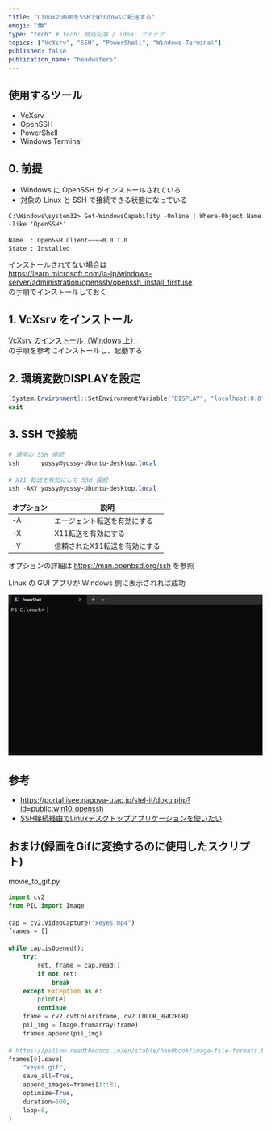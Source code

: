 ```yaml
---
title: "Linuxの画面をSSHでWindowsに転送する"
emoji: "📻"
type: "tech" # tech: 技術記事 / idea: アイデア
topics: ["VcXsrv", "SSH", "PowerShell", "Windows Terminal"]
published: false
publication_name: "headwaters"
---
```


## 使用するツール

- VcXsrv
- OpenSSH
- PowerShell
- Windows Terminal

## 0. 前提

- Windows に OpenSSH がインストールされている
- 対象の Linux と SSH で接続できる状態になっている

```log
C:\Windows\system32> Get-WindowsCapability -Online | Where-Object Name -like 'OpenSSH*'

Name  : OpenSSH.Client~~~~0.0.1.0
State : Installed
```

インストールされてない場合は  
<https://learn.microsoft.com/ja-jp/windows-server/administration/openssh/openssh_install_firstuse>  
の手順でインストールしておく

## 1. VcXsrv をインストール

[VcXsrv のインストール（Windows 上）](https://www.kkaneko.jp/tools/win/vcxsrv.html)  
の手順を参考にインストールし、起動する

## 2. 環境変数DISPLAYを設定

```powershell
[System.Environment]::SetEnvironmentVariable("DISPLAY", "localhost:0.0", "User")
exit
```

## 3. SSH で接続

```powershell
# 通常の SSH 接続
ssh      yossy@yossy-Ubuntu-desktop.local

# X11 転送を有効にして SSH 接続
ssh -AXY yossy@yossy-Ubuntu-desktop.local
```

| オプション | 説明                          |
| ---------- | ----------------------------- |
| -A         | エージェント転送を有効にする  |
| -X         | X11転送を有効にする           |
| -Y         | 信頼されたX11転送を有効にする |

オプションの詳細は <https://man.openbsd.org/ssh> を参照

Linux の GUI アプリが Windows 側に表示されれば成功

![xeyes](/images/x-server-ssh-gui/xeyes.gif)

## 参考

- <https://portal.isee.nagoya-u.ac.jp/stel-it/doku.php?id=public:win10_openssh>
- [SSH接続経由でLinuxデスクトップアプリケーションを使いたい](https://www.u.tsukuba.ac.jp/ufaq/ssh%E6%8E%A5%E7%B6%9A%E7%B5%8C%E7%94%B1%E3%81%A7linux%E3%83%87%E3%82%B9%E3%82%AF%E3%83%88%E3%83%83%E3%83%97%E3%82%A2%E3%83%97%E3%83%AA%E3%82%B1%E3%83%BC%E3%82%B7%E3%83%A7%E3%83%B3%E3%82%92%E4%BD%BF/)

## おまけ(録画をGifに変換するのに使用したスクリプト)

movie_to_gif.py

```py
import cv2
from PIL import Image

cap = cv2.VideoCapture("xeyes.mp4")
frames = []

while cap.isOpened():
    try:
        ret, frame = cap.read()
        if not ret:
            break
    except Exception as e:
        print(e)
        continue
    frame = cv2.cvtColor(frame, cv2.COLOR_BGR2RGB)
    pil_img = Image.fromarray(frame)
    frames.append(pil_img)

# https://pillow.readthedocs.io/en/stable/handbook/image-file-formats.html#gif-saving
frames[0].save(
    "xeyes.gif",
    save_all=True,
    append_images=frames[1::8],
    optimize=True,
    duration=500,
    loop=0,
)
```
